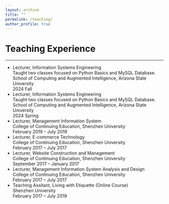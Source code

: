 ```yaml
---
layout: archive
title: ""
permalink: /teaching/
author_profile: true
---
```


# Teaching Experience
----
* Lecturer, Information Systems Engineering <br>
  Taught two classes focused on Python Basics and MySQL Database. <br>
  School of Computing and Augmented Intelligence, Arizona State University <br>
  2024 Fall
* Lecturer, Information Systems Engineering <br>
  Taught two classes focused on Python Basics and MySQL Database. <br>
  School of Computing and Augmented Intelligence, Arizona State University <br>
  2024 Spring
* Lecturer, Management Information System <br>
  College of Continuing Education, Shenzhen University <br>
  February 2019 – July 2019
* Lecturer, E-commerce Technology <br>
  College of Continuing Education, Shenzhen University <br>
  February 2017 – July 2017
* Lecturer, Website Construction and Management <br>
  College of Continuing Education, Shenzhen University <br>
  September 2017 – January 2017
* Lecturer, Management Information System Analysis and Design <br>
  College of Continuing Education, Shenzhen University <br>
  February 2017 – July 2017
* Teaching Assitant, Living with Etiquette (Online Course) <br>
  Shenzhen University <br>
  February 2017 – July 2019
  

